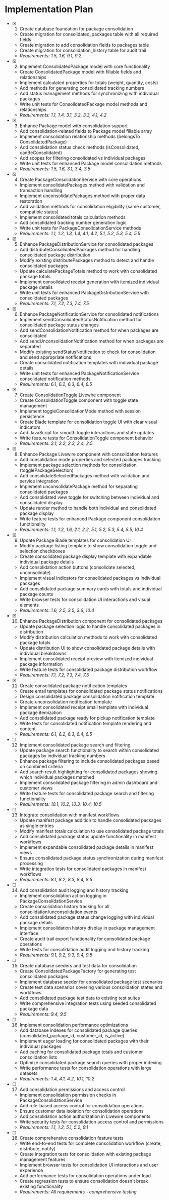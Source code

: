# Implementation Plan

- [x] 1. Create database foundation for package consolidation
  - Create migration for consolidated_packages table with all required fields
  - Create migration to add consolidation fields to packages table
  - Create migration for consolidation_history table for audit trail
  - _Requirements: 1.5, 1.6, 9.1, 9.2_

- [x] 2. Implement ConsolidatedPackage model with core functionality
  - Create ConsolidatedPackage model with fillable fields and relationships
  - Implement calculated properties for totals (weight, quantity, costs)
  - Add methods for generating consolidated tracking numbers
  - Add status management methods for synchronizing with individual packages
  - Write unit tests for ConsolidatedPackage model methods and relationships
  - _Requirements: 1.1, 1.4, 3.1, 3.2, 3.3, 4.1, 4.2_

- [x] 3. Enhance Package model with consolidation support
  - Add consolidation-related fields to Package model fillable array
  - Implement consolidation relationship methods (belongsTo ConsolidatedPackage)
  - Add consolidation status check methods (isConsolidated, canBeConsolidated)
  - Add scopes for filtering consolidated vs individual packages
  - Write unit tests for enhanced Package model consolidation methods
  - _Requirements: 1.5, 1.6, 3.1, 3.4, 3.5_

- [x] 4. Create PackageConsolidationService with core operations
  - Implement consolidatePackages method with validation and transaction handling
  - Implement unconsolidatePackages method with proper data restoration
  - Add validation methods for consolidation eligibility (same customer, compatible status)
  - Implement consolidated totals calculation methods
  - Add consolidated tracking number generation logic
  - Write unit tests for PackageConsolidationService methods
  - _Requirements: 1.1, 1.2, 1.3, 1.4, 4.1, 4.2, 5.1, 5.2, 5.3, 5.4, 5.5_

- [x] 5. Enhance PackageDistributionService for consolidated packages
  - Add distributeConsolidatedPackages method for handling consolidated package distribution
  - Modify existing distributePackages method to detect and handle consolidated packages
  - Update calculatePackageTotals method to work with consolidated package totals
  - Implement consolidated receipt generation with itemized individual package details
  - Write unit tests for enhanced PackageDistributionService with consolidated packages
  - _Requirements: 7.1, 7.2, 7.3, 7.4, 7.5_

- [x] 6. Enhance PackageNotificationService for consolidated notifications
  - Implement sendConsolidatedStatusNotification method for consolidated package status changes
  - Add sendConsolidationNotification method for when packages are consolidated
  - Add sendUnconsolidationNotification method for when packages are separated
  - Modify existing sendStatusNotification to check for consolidation and send appropriate notifications
  - Create consolidated notification templates with individual package details
  - Write unit tests for enhanced PackageNotificationService consolidated notification methods
  - _Requirements: 6.1, 6.2, 6.3, 6.4, 6.5_

- [x] 7. Create ConsolidationToggle Livewire component
  - Create ConsolidationToggle component with toggle state management
  - Implement toggleConsolidationMode method with session persistence
  - Create Blade template for consolidation toggle UI with clear visual indicators
  - Add JavaScript for smooth toggle interactions and state updates
  - Write feature tests for ConsolidationToggle component behavior
  - _Requirements: 2.1, 2.2, 2.3, 2.4, 2.5_

- [x] 8. Enhance Package Livewire component with consolidation features
  - Add consolidation mode properties and selected packages tracking
  - Implement package selection methods for consolidation (togglePackageSelection)
  - Add consolidateSelectedPackages method with validation and service integration
  - Implement unconsolidatePackage method for separating consolidated packages
  - Add consolidated view toggle for switching between individual and consolidated display
  - Update render method to handle both individual and consolidated package display
  - Write feature tests for enhanced Package component consolidation functionality
  - _Requirements: 1.1, 1.2, 1.6, 2.1, 2.2, 5.1, 5.2, 5.3, 5.4, 5.5, 10.4_

- [x] 9. Update Package Blade templates for consolidation UI
  - Modify package listing template to show consolidation toggle and selection checkboxes
  - Create consolidated package display template with expandable individual package details
  - Add consolidation action buttons (consolidate selected, unconsolidate)
  - Implement visual indicators for consolidated packages vs individual packages
  - Add consolidated package summary cards with totals and individual package counts
  - Write browser tests for consolidation UI interactions and visual elements
  - _Requirements: 1.6, 2.5, 3.5, 3.6, 10.4_

- [x] 10. Enhance PackageDistribution component for consolidated packages
  - Update package selection logic to handle consolidated packages in distribution
  - Modify distribution calculation methods to work with consolidated package totals
  - Update distribution UI to show consolidated package details with individual breakdowns
  - Implement consolidated receipt preview with itemized individual package information
  - Write feature tests for consolidated package distribution workflow
  - _Requirements: 7.1, 7.2, 7.3, 7.4, 7.5_

- [x] 11. Create consolidated package notification templates
  - Create email templates for consolidated package status notifications
  - Design consolidated package consolidation notification template
  - Create unconsolidation notification template
  - Implement consolidated receipt email template with individual package itemization
  - Add consolidated package ready for pickup notification template
  - Write tests for consolidated notification template rendering and content
  - _Requirements: 6.1, 6.2, 6.3, 6.4, 6.5_

- [ ] 12. Implement consolidated package search and filtering
  - Update package search functionality to search within consolidated packages by individual tracking numbers
  - Enhance package filtering to include consolidated packages based on combined criteria
  - Add search result highlighting for consolidated packages showing which individual packages matched
  - Implement consolidated package filtering in admin dashboard and customer views
  - Write feature tests for consolidated package search and filtering functionality
  - _Requirements: 10.1, 10.2, 10.3, 10.4, 10.5_

- [ ] 13. Integrate consolidation with manifest workflows
  - Update manifest package addition to handle consolidated packages as single entries
  - Modify manifest totals calculation to use consolidated package totals
  - Add consolidated package status update functionality in manifest workflows
  - Implement expandable consolidated package details in manifest views
  - Ensure consolidated package status synchronization during manifest processing
  - Write integration tests for consolidated packages in manifest workflows
  - _Requirements: 8.1, 8.2, 8.3, 8.4, 8.5_

- [ ] 14. Add consolidation audit logging and history tracking
  - Implement consolidation action logging in PackageConsolidationService
  - Create consolidation history tracking for all consolidation/unconsolidation events
  - Add consolidated package status change logging with individual package details
  - Implement consolidation history display in package management interface
  - Create audit trail export functionality for consolidated package operations
  - Write tests for consolidation audit logging and history tracking
  - _Requirements: 9.1, 9.2, 9.3, 9.4, 9.5_

- [ ] 15. Create database seeders and test data for consolidation
  - Create ConsolidatedPackageFactory for generating test consolidated packages
  - Implement database seeder for consolidated package test scenarios
  - Create test data scenarios covering various consolidation states and workflows
  - Add consolidated package test data to existing test suites
  - Write comprehensive integration tests using seeded consolidated package data
  - _Requirements: 9.4, 9.5_

- [ ] 16. Implement consolidation performance optimizations
  - Add database indexes for consolidated package queries (consolidated_package_id, customer_id, is_active)
  - Implement eager loading for consolidated packages with their individual packages
  - Add caching for consolidated package totals and customer consolidation lists
  - Optimize consolidated package search queries with proper indexing
  - Write performance tests for consolidation operations with large datasets
  - _Requirements: 1.4, 4.1, 4.2, 10.1, 10.2_

- [ ] 17. Add consolidation permissions and access control
  - Implement consolidation permission checks in PackageConsolidationService
  - Add role-based access control for consolidation operations
  - Ensure customer data isolation for consolidation operations
  - Add consolidation action authorization in Livewire components
  - Write security tests for consolidation access control and permissions
  - _Requirements: 1.1, 1.2, 5.1, 5.2, 9.1_

- [ ] 18. Create comprehensive consolidation feature tests
  - Write end-to-end tests for complete consolidation workflow (create, distribute, notify)
  - Create integration tests for consolidation with existing package management features
  - Implement browser tests for consolidation UI interactions and user experience
  - Add performance tests for consolidation operations under load
  - Create regression tests to ensure consolidation doesn't break existing functionality
  - _Requirements: All requirements - comprehensive testing_